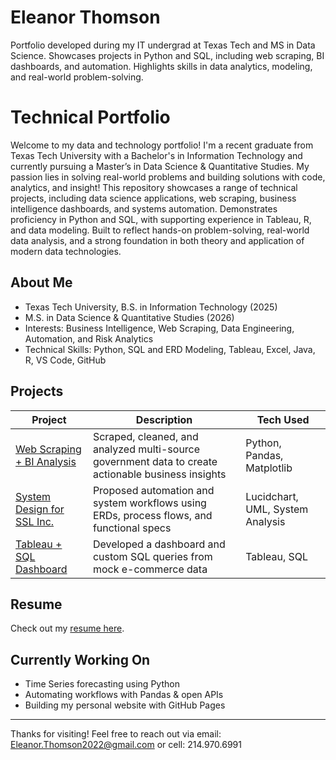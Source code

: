 # Eleanor Thomson
Portfolio developed during my IT undergrad at Texas Tech and MS in Data Science. Showcases projects in Python and SQL, including web scraping, BI dashboards, and automation. Highlights skills in data analytics, modeling, and real-world problem-solving.

# Technical Portfolio 

Welcome to my data and technology portfolio! I'm a recent graduate from Texas Tech University with a Bachelor's in Information Technology and currently pursuing a Master’s in Data Science & Quantitative Studies. My passion lies in solving real-world problems and building solutions with code, analytics, and insight! This repository showcases a range of technical projects, including data science applications, web scraping, business intelligence dashboards, and systems automation. Demonstrates proficiency in Python and SQL, with supporting experience in Tableau, R, and data modeling. Built to reflect hands-on problem-solving, real-world data analysis, and a strong foundation in both theory and application of modern data technologies.

## About Me
-  Texas Tech University, B.S. in Information Technology (2025)
-  M.S. in Data Science & Quantitative Studies (2026)
-  Interests: Business Intelligence, Web Scraping, Data Engineering, Automation, and Risk Analytics
-  Technical Skills: Python, SQL and ERD Modeling, Tableau, Excel, Java, R, VS Code, GitHub 

## Projects

| Project | Description | Tech Used |
|--------|-------------|-----------|
| [Web Scraping + BI Analysis](./Web-Scraping-GovData) | Scraped, cleaned, and analyzed multi-source government data to create actionable business insights | Python, Pandas, Matplotlib |
| [System Design for SSL Inc.](./SSL-Inc-System-Proposal) | Proposed automation and system workflows using ERDs, process flows, and functional specs | Lucidchart, UML, System Analysis |
| [Tableau + SQL Dashboard](./Tableau-Dashboard) | Developed a dashboard and custom SQL queries from mock e-commerce data | Tableau, SQL |

## Resume
Check out my [resume here](./Resume/Eleanor_Thomson_Resume2025.pdf).

## Currently Working On
- Time Series forecasting using Python
- Automating workflows with Pandas & open APIs
- Building my personal website with GitHub Pages

---

Thanks for visiting! Feel free to reach out via email: Eleanor.Thomson2022@gmail.com or cell: 214.970.6991
